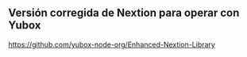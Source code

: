 Versión corregida de Nextion para operar con Yubox
--------------------------------------------------

https://github.com/yubox-node-org/Enhanced-Nextion-Library


